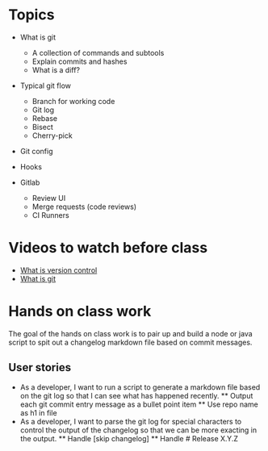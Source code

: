 # Topics

* What is git
  * A collection of commands and subtools
  * Explain commits and hashes
  * What is a diff?
* Typical git flow
  * Branch for working code
  * Git log
  * Rebase
  * Bisect
  * Cherry-pick

* Git config
* Hooks
* Gitlab
  * Review UI
  * Merge requests (code reviews)
  * CI Runners


# Videos to watch before class

* [What is version control](https://git-scm.com/video/what-is-version-control)
* [What is git](https://git-scm.com/video/what-is-git)

# Hands on class work

The goal of the hands on class work is to pair up and build a node or java script to spit out a changelog markdown file based on commit messages.

## User stories

* As a developer, I want to run a script to generate a markdown file based on the git log so that I can see what has happened recently.
** Output each git commit entry message as a bullet point item
** Use repo name as h1 in file
* As a developer, I want to parse the git log for special characters to control the output of the changelog so that we can be more exacting in the output.
** Handle [skip changelog]
** Handle # Release X.Y.Z
